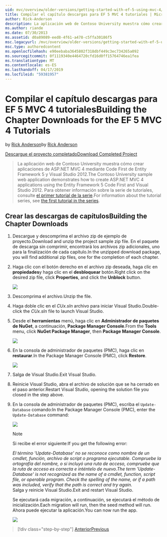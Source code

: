```yaml
---
uid: mvc/overview/older-versions/getting-started-with-ef-5-using-mvc-4/building-the-ef5-mvc4-chapter-downloads
title: Compilar el capítulo descargas para EF 5 MVC 4 tutoriales | Microsoft Docs
author: Rick-Anderson
description: La aplicación web de Contoso University muestra cómo crear aplicaciones de ASP.NET MVC 4 mediante Code First de Entity Framework 5 y Visual Studio...
ms.author: riande
ms.date: 07/30/2013
ms.assetid: d0a89089-eed8-4f61-a478-c5ffa30186f5
msc.legacyurl: /mvc/overview/older-versions/getting-started-with-ef-5-using-mvc-4/building-the-ef5-mvc4-chapter-downloads
msc.type: authoredcontent
ms.openlocfilehash: e90eebaba3645802f318dbf449c3ec734265a092
ms.sourcegitcommit: 0f1119340e4464720cfd16d0ff15764746ea1fea
ms.translationtype: MT
ms.contentlocale: es-ES
ms.lasthandoff: 04/17/2019
ms.locfileid: "59381957"
---
```

# <a name="building-the-chapter-downloads-for-the-ef-5-mvc-4-tutorials"></a><span data-ttu-id="5dcbe-103">Compilar el capítulo descargas para EF 5 MVC 4 tutoriales</span><span class="sxs-lookup"><span data-stu-id="5dcbe-103">Building the Chapter Downloads for the EF 5 MVC 4 Tutorials</span></span>

<span data-ttu-id="5dcbe-104">by [Rick Anderson]((https://twitter.com/RickAndMSFT))</span><span class="sxs-lookup"><span data-stu-id="5dcbe-104">by [Rick Anderson]((https://twitter.com/RickAndMSFT))</span></span>

[<span data-ttu-id="5dcbe-105">Descargue el proyecto completado</span><span class="sxs-lookup"><span data-stu-id="5dcbe-105">Download Completed Project</span></span>](http://code.msdn.microsoft.com/Getting-Started-with-dd0e2ed8)

> <span data-ttu-id="5dcbe-106">La aplicación web de Contoso University muestra cómo crear aplicaciones de ASP.NET MVC 4 mediante Code First de Entity Framework 5 y Visual Studio 2012.</span><span class="sxs-lookup"><span data-stu-id="5dcbe-106">The Contoso University sample web application demonstrates how to create ASP.NET MVC 4 applications using the Entity Framework 5 Code First and Visual Studio 2012.</span></span> <span data-ttu-id="5dcbe-107">Para obtener información sobre la serie de tutoriales, consulte [el primer tutorial de la serie](creating-an-entity-framework-data-model-for-an-asp-net-mvc-application.md).</span><span class="sxs-lookup"><span data-stu-id="5dcbe-107">For information about the tutorial series, see [the first tutorial in the series](creating-an-entity-framework-data-model-for-an-asp-net-mvc-application.md).</span></span>


## <a name="building-the-chapter-downloads"></a><span data-ttu-id="5dcbe-108">Crear las descargas de capítulos</span><span class="sxs-lookup"><span data-stu-id="5dcbe-108">Building the Chapter Downloads</span></span>

1. <span data-ttu-id="5dcbe-109">Descargue y descomprima el archivo zip de ejemplo de proyecto.</span><span class="sxs-lookup"><span data-stu-id="5dcbe-109">Download and unzip the  project sample zip file.</span></span> <span data-ttu-id="5dcbe-110">En el paquete de descarga sin comprimir, encontrará los archivos zip adicionales, uno para la finalización de cada capítulo.</span><span class="sxs-lookup"><span data-stu-id="5dcbe-110">In the unzipped download package, you will find additional zip files, one for the completion of each chapter.</span></span>
2. <span data-ttu-id="5dcbe-111">Haga clic con el botón derecho en el archivo zip deseada, haga clic en **propiedades**y haga clic en el **desbloquear** botón.</span><span class="sxs-lookup"><span data-stu-id="5dcbe-111">Right click on the desired zip file, click **Properties**, and click the **Unblock** button.</span></span>  
  
    ![](building-the-ef5-mvc4-chapter-downloads/_static/image1.png)
3. <span data-ttu-id="5dcbe-112">Descomprima el archivo.</span><span class="sxs-lookup"><span data-stu-id="5dcbe-112">Unzip the file.</span></span>
4. <span data-ttu-id="5dcbe-113">Haga doble clic en el *CUx.sln* archivo para iniciar Visual Studio.</span><span class="sxs-lookup"><span data-stu-id="5dcbe-113">Double-click the *CUx.sln* file to launch Visual Studio.</span></span>
5. <span data-ttu-id="5dcbe-114">Desde el **herramientas** menú, haga clic en **Administrador de paquetes de NuGet**, a continuación, **Package Manager Console**.</span><span class="sxs-lookup"><span data-stu-id="5dcbe-114">From the **Tools** menu, click **NuGet Package Manager**, then **Package Manager Console**.</span></span>  
  
    ![](building-the-ef5-mvc4-chapter-downloads/_static/image2.png)
6. <span data-ttu-id="5dcbe-115">En la consola de administrador de paquetes (PMC), haga clic en **restaurar**.</span><span class="sxs-lookup"><span data-stu-id="5dcbe-115">In the Package Manager Console (PMC), click **Restore**.</span></span>  
  
    ![](building-the-ef5-mvc4-chapter-downloads/_static/image3.png)
7. <span data-ttu-id="5dcbe-116">Salga de Visual Studio.</span><span class="sxs-lookup"><span data-stu-id="5dcbe-116">Exit Visual Studio.</span></span>
8. <span data-ttu-id="5dcbe-117">Reinicie Visual Studio, abra el archivo de solución que se ha cerrado en el paso anterior.</span><span class="sxs-lookup"><span data-stu-id="5dcbe-117">Restart Visual Studio, opening the solution file you closed in the step above.</span></span>
9. <span data-ttu-id="5dcbe-118">En la consola de administrador de paquetes (PMC), escriba el `Update-Database` comando:</span><span class="sxs-lookup"><span data-stu-id="5dcbe-118">In the Package Manager Console (PMC), enter the `Update-Database` command:</span></span>  
  
    ![](building-the-ef5-mvc4-chapter-downloads/_static/image4.png)  

    > [!NOTE]
    > <span data-ttu-id="5dcbe-119">Si recibe el error siguiente:</span><span class="sxs-lookup"><span data-stu-id="5dcbe-119">If you get the following error:</span></span>  
    >   
    >  <span data-ttu-id="5dcbe-120">*El término 'Update-Database' no se reconoce como nombre de un cmdlet, función, archivo de script o programa ejecutable. Compruebe la ortografía del nombre, o si incluyó una ruta de acceso, compruebe que la ruta de acceso es correcta e inténtelo de nuevo.*</span><span class="sxs-lookup"><span data-stu-id="5dcbe-120">*The term 'Update-Database' is not recognized as the name of a cmdlet, function, script file, or operable program. Check the spelling of the name, or if a path was included, verify that the path is correct and try again.*</span></span>  
    > <span data-ttu-id="5dcbe-121">Salga y reinicie Visual Studio.</span><span class="sxs-lookup"><span data-stu-id="5dcbe-121">Exit and restart Visual Studio.</span></span>

    <span data-ttu-id="5dcbe-122">Se ejecutará cada migración, a continuación, se ejecutará el método de inicialización.</span><span class="sxs-lookup"><span data-stu-id="5dcbe-122">Each migration will run, then the seed method will run.</span></span> <span data-ttu-id="5dcbe-123">Ahora puede ejecutar la aplicación.</span><span class="sxs-lookup"><span data-stu-id="5dcbe-123">You can now run the app.</span></span>

    ![](building-the-ef5-mvc4-chapter-downloads/_static/image5.png)

> [!div class="step-by-step"]
> [<span data-ttu-id="5dcbe-124">Anterior</span><span class="sxs-lookup"><span data-stu-id="5dcbe-124">Previous</span></span>](advanced-entity-framework-scenarios-for-an-mvc-web-application.md)

